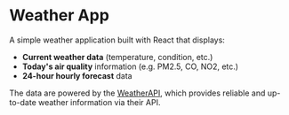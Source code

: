 # Weather App

A simple weather application built with React that displays:

- **Current weather data** (temperature, condition, etc.)
- **Today's air quality** information (e.g. PM2.5, CO, NO2, etc.)
- **24-hour hourly forecast** data

The data are powered by the [WeatherAPI](https://www.weatherapi.com/), which provides reliable and up-to-date weather information via their API.
